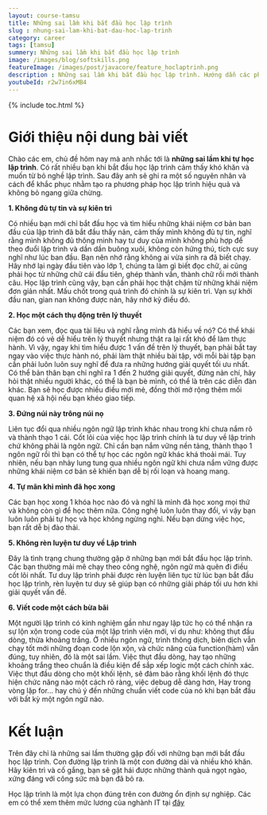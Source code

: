 ```yaml
---
layout: course-tamsu
title: Những sai lầm khi bắt đầu học lập trình
slug : nhung-sai-lam-khi-bat-dau-hoc-lap-trinh
category: career
tags: [tamsu]
summery: Những sai lầm khi bắt đầu học lập trình  
image: /images/blog/softskills.png
featureImage: /images/post/javacore/feature_hoclaptrinh.png
description : Những sai lầm khi bắt đầu học lập trình. Hướng dẫn các phương phương pháp học lập trình cho người tự học java. Hiểu được học lập trình là gì. Hướng dẫn con đường tự học java cơ bản tới nâng cao. Cơ hội nghề nghiệp cho các bạn sau khi tự học lập trình.
youtubeId: r2w7in6xMB4
---
```


{% include toc.html %}

# **Giới thiệu nội dung bài viết**

Chào các em, chủ đề hôm nay mà anh nhắc tới là <b>những sai lầm khi tự học lập trình</b>. Có rất nhiều bạn khi bắt đầu học lập trình cảm thấy khó khăn và muốn từ bỏ nghề lập trình. Sau đây anh sẽ ghi ra một số nguyên nhân và cách để khắc phục nhằm tạo ra phương pháp học lập trình hiệu quả và không bỏ ngang giữa chừng.

**1. Không đủ tự tin và sự kiên trì**

Có nhiều bạn mới chỉ bắt đầu học và tìm hiểu những khái niệm cơ bản ban đầu của lập trình đã bắt đầu thấy nản, cảm thấy mình không đủ tự tin, nghĩ rằng mình không đủ thông minh hay tư duy của mình không phù hợp để theo đuổi lập trình và dần dần buông xuôi, không còn hứng thú, tích cực suy nghĩ như lúc ban đầu.
Bạn nên nhớ rằng không ai vừa  sinh ra đã biết chạy. Hãy nhớ lại ngày đầu tiên vào lớp 1, chúng ta  làm gì biết đọc chữ, ai cũng phải học từ những chữ cái đầu tiên, ghép thành vần, thành chữ rồi mới thành  câu. Học lập trình cũng vậy, bạn cần phải học thật chậm từ những khái niệm đơn giản nhất. Mấu chốt trong quá trình đó chính là sự kiên trì. Vạn sự khởi đầu nan, gian nan không được nản, hãy nhớ kỹ điều đó.

**2. Học một cách thụ động trên lý thuyết**

Các bạn xem, đọc qua tài liệu và nghĩ rằng mình đã hiểu về nó? Có thể khái niệm đó có vẻ dễ hiểu trên lý thuyết nhưng thật ra lại rất khó để làm thực hành. Vì vậy, ngay khi tìm hiểu được 1 vấn đề trên lý thuyết, bạn phải bắt tay ngay vào việc thực hành nó, phải làm thật nhiều bài tập, với mỗi bài tập bạn cần phải luôn luôn suy nghĩ để đưa ra những hướng giải quyết tối ưu nhất. Có thể bản thân bạn chỉ nghĩ ra 1 đến 2 hướng giải quyết, đừng nản chí, hãy hỏi thật nhiều người khác, có thể là bạn bè mình, có thể là trên các diễn đàn khác. Bạn sẽ học được nhiều điều mới mẻ, đồng thời mở rộng thêm mối quan hệ xã hội nếu bạn khéo giao tiếp. 

**3. Đứng núi này trông núi nọ**

Liên tục đổi qua nhiều ngôn ngữ lập trình khác nhau trong khi chưa nắm rõ và thành thạo 1 cái. Cốt lõi của việc học lập trình chính là tư duy về lập trình chứ không phải là ngôn ngữ. Chỉ cần bạn nắm vững nền tảng, thành thạo 1 ngôn ngữ rồi thì bạn có thể tự học các ngôn ngữ khác khá thoải mái. Tuy nhiên, nếu bạn nhảy lung tung qua nhiều ngôn ngữ khi chưa nắm vững được những khái niệm cơ bản sẽ khiến bạn dễ bị rối loạn và hoang mang. 

**4. Tự mãn khi mình đã học xong**

Các bạn học xong 1 khóa học nào đó và nghĩ là mình đã học xong mọi thứ và  không còn gì để học thêm nữa. Công nghệ luôn luôn thay đổi, vì vậy bạn luôn luôn phải tự học và học không ngừng nghỉ. Nếu bạn dừng việc học, bạn rất dễ bị đào thải. 

**5. Không rèn luyện tư duy về Lập trình**

Đây là tình trạng chung thường gặp ở những bạn mới bắt đầu học lập trình. Các bạn thường mải mê chạy theo công nghệ, ngôn ngữ mà quên đi điều cốt lõi nhất.
Tư duy lập trình phải được rèn luyện liên tục từ lúc bạn bắt đầu học lập trình, rèn luyện tư duy sẽ giúp bạn có những giải pháp tối ưu hơn khi giải quyết vấn đề.

**6. Viết code một cách bừa bãi**

Một người lập trình có kinh nghiệm gần như ngay lập tức họ có thể nhận ra sự lộn xộn trong code của một lập trình viên mới, ví dụ như: không thụt đầu dòng, thừa khoảng trắng. Ở nhiều ngôn ngữ, trình thông dịch, biên dịch vẫn chạy tốt mới những đoạn code lộn xộn, và chức năng của function(hàm) vẫn đúng, tuy nhiên, đó là một sai lầm. Việc thụt đầu dòng, hay tạo những khoảng trắng theo chuẩn là điều kiện để sắp xếp logic một cách chính xác. Việc thụt đầu dòng cho một khối lệnh, sẽ đảm bảo rằng khối lệnh đó thực hiện chức năng nào một cách rõ ràng, việc debug dễ dàng hơn, Hay trong vòng lặp for... hay chú ý đến những chuẩn viết code của nó khi bạn bắt đầu với bất kỳ một ngôn ngữ nào.


# **Kết luận**

Trên đây chỉ là  những sai lầm thường gặp đối với những bạn mới bắt đầu học lập trình. Con đường lập trình là một con đường dài và nhiều khó khăn. Hãy kiên trì và cố gắng, bạn sẽ gặt hái được những thành quả ngọt ngào, xứng đáng với công sức mà bạn đã bỏ ra. 

Học lập trình là một lựa chọn đúng trên con đường ổn định sự nghiệp. Các em có thể xem thêm mức lương của nghành IT tại [đây](https://levunguyen.com/career/2020/05/04/xu-huong-nghanh-lap-trinh/)

